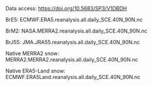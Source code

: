 Data access: https://doi.org/10.5683/SP3/V1DBDH

BrE5: ECMWF.ERA5.reanalysis.all.daily_SCE.40N_90N.nc

BrM2: NASA.MERRA2.reanalysis.all.daily_SCE.40N_90N.nc

BrJ55: JMA.JRA55.reanalysis.all.daily_SCE.40N_90N.nc

Native MERRA2 snow: MERRA2.MERRA2.reanalysis.all.daily_SCE.40N_90N.nc

Native ERA5-Land snow: ECMWF.ERA5Land.reanalysis.all.daily_SCE.40N_90N.nc
